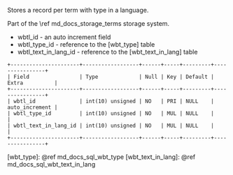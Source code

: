 Stores a record per term with type in a language.

Part of the \ref md_docs_storage_terms storage system.

-   wbtl_id - an auto increment field
-   wbtl_type_id - reference to the [wbt_type] table
-   wbtl_text_in_lang_id - reference to the [wbt_text_in_lang] table

```
+----------------------+------------------+------+-----+---------+----------------+
| Field                | Type             | Null | Key | Default | Extra          |
+----------------------+------------------+------+-----+---------+----------------+
| wbtl_id              | int(10) unsigned | NO   | PRI | NULL    | auto_increment |
| wbtl_type_id         | int(10) unsigned | NO   | MUL | NULL    |                |
| wbtl_text_in_lang_id | int(10) unsigned | NO   | MUL | NULL    |                |
+----------------------+------------------+------+-----+---------+----------------+
```

[wbt_type]: @ref md_docs_sql_wbt_type
[wbt_text_in_lang]: @ref md_docs_sql_wbt_text_in_lang

